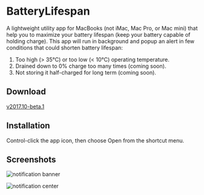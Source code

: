 # BatteryLifespan
A lightweight utility app for MacBooks (not iMac, Mac Pro, or Mac mini) that help you to maximize your battery lifespan (keep your battery capable of holding charge). This app will run in background and popup an alert in few conditions that could shorten battery lifespan:
1. Too high (> 35°C) or too low (< 10°C) operating temperature.
2. Drained down to 0% charge too many times (coming soon).
3. Not storing it half-charged for long term (coming soon).

## Download
[v2017.10-beta.1](https://github.com/arisferyanto/BatteryLifespan/releases/download/v2017.10-beta.1/BatteryLifespan.app.zip)

## Installation
Control-click the app icon, then choose Open from the shortcut menu.

## Screenshots
![notification banner](https://user-images.githubusercontent.com/1257907/31860831-97546790-b753-11e7-91a5-902c1a308362.png)

![notification center](https://user-images.githubusercontent.com/1257907/31860816-58ee68ac-b753-11e7-907a-936489b83675.png)
